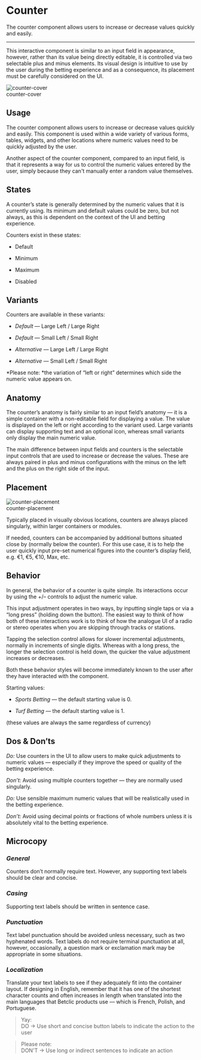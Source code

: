 
# Counter

The counter component allows users to increase or decrease values quickly and easily.

---

This interactive component is similar to an input field in appearance, however, rather than its value being directly editable, it is controlled via two selectable plus and minus elements. Its visual design is intuitive to use by the user during the betting experience and as a consequence, its placement must be carefully considered on the UI.

  
![counter-cover](https://studio-assets.supernova.io/design-systems/27883/d78bede0-de66-406a-9c71-178785ade7b2.png)  
counter-cover  


## Usage

The counter component allows users to increase or decrease values quickly and easily. This component is used within a wide variety of various forms, tables, widgets, and other locations where numeric values need to be quickly adjusted by the user.

Another aspect of the counter component, compared to an input field, is that it represents a way for us to control the numeric values entered by the user, simply because they can't manually enter a random value themselves.

## States

A counter’s state is generally determined by the numeric values that it is currently using. Its minimum and default values could be zero, but not always, as this is dependent on the context of the UI and betting experience.

Counters exist in these states:

- Default

- Minimum

- Maximum

- Disabled

## Variants

Counters are available in these variants:

- *Default* — Large Left / Large Right

- *Default* — Small Left / Small Right

- *Alternative* — Large Left / Large Right

- *Alternative* — Small Left / Small Right

*Please note: *the variation of “left or right” determines which side the numeric value appears on.

## Anatomy

The counter’s anatomy is fairly similar to an input field’s anatomy — it is a simple container with a non-editable field for displaying a value. The value is displayed on the left or right according to the variant used. Large variants can display supporting text and an optional icon, whereas small variants only display the main numeric value.

The main difference between input fields and counters is the selectable input controls that are used to increase or decrease the values. These are always paired in plus and minus configurations with the minus on the left and the plus on the right side of the input.

## Placement

  
![counter-placement](https://studio-assets.supernova.io/design-systems/27883/856b6fcc-7f08-465b-af9e-a8ada81442ed.png)  
counter-placement  


Typically placed in visually obvious locations, counters are always placed singularly, within larger containers or modules.

If needed, counters can be accompanied by additional buttons situated close by (normally below the counter). For this use case, it is to help the user quickly input pre-set numerical figures into the counter’s display field, e.g. €1, €5, €10, Max, etc.

## Behavior

In general, the behavior of a counter is quite simple. Its interactions occur by using the +/– controls to adjust the numeric value.

This input adjustment operates in two ways, by inputting single taps or via a “long press” (holding down the button). The easiest way to think of how both of these interactions work is to think of how the analogue UI of a radio or stereo operates when you are skipping through tracks or stations.

Tapping the selection control allows for slower incremental adjustments, normally in increments of single digits. Whereas with a long press, the longer the selection control is held down, the quicker the value adjustment increases or decreases.

Both these behavior styles will become immediately known to the user after they have interacted with the component.

Starting values:

- *Sports Betting* — the default starting value is 0.

- *Turf Betting* — the default starting value is 1.

(these values are always the same regardless of currency)

## Dos & Don’ts

*Do:* Use counters in the UI to allow users to make quick adjustments to numeric values — especially if they improve the speed or quality of the betting experience.

*Don’t:* Avoid using multiple counters together — they are normally used singularly.

*Do:* Use sensible maximum numeric values that will be realistically used in the betting experience.

*Don’t:* Avoid using decimal points or fractions of whole numbers unless it is absolutely vital to the betting experience.

## Microcopy

### *General*

Counters don’t normally require text. However, any supporting text labels should be clear and concise.

### *Casing*

Supporting text labels should be written in sentence case.

### *Punctuation*

Text label punctuation should be avoided unless necessary, such as two hyphenated words. Text labels do not require terminal punctuation at all, however, occasionally, a question mark or exclamation mark may be appropriate in some situations.

### *Localization*

Translate your text labels to see if they adequately fit into the container layout. If designing in English, remember that it has one of the shortest character counts and often increases in length when translated into the main languages that Betclic products use — which is French, Polish, and Portuguese.

> Yay:  
> DO -> Use short and concise button labels to indicate the action to the user

> Please note:  
> DON'T -> Use long or indirect sentences to indicate an action